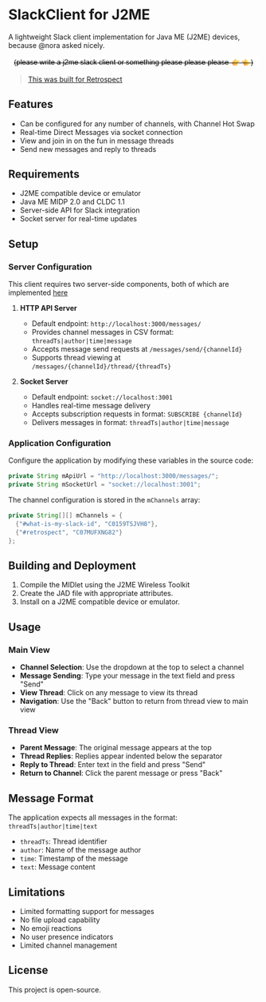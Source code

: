 # SlackClient for J2ME

A lightweight Slack client implementation for Java ME (J2ME) devices, because @nora asked nicely.

![alt text](image.png)

> [This was built for Retrospect](https://retrospect.hackclub.com/j2me)

## Features

- Can be configured for any number of channels, with Channel Hot Swap
- Real-time Direct Messages via socket connection
- View and join in on the fun in message threads
- Send new messages and reply to threads

## Requirements

- J2ME compatible device or emulator
- Java ME MIDP 2.0 and CLDC 1.1
- Server-side API for Slack integration
- Socket server for real-time updates

## Setup

### Server Configuration

This client requires two server-side components, both of which are implemented [here](https://github.com/Subhi-Dev/MIDlet-API)

1. **HTTP API Server**

   - Default endpoint: `http://localhost:3000/messages/`
   - Provides channel messages in CSV format: `threadTs|author|time|message`
   - Accepts message send requests at `/messages/send/{channelId}`
   - Supports thread viewing at `/messages/{channelId}/thread/{threadTs}`

2. **Socket Server**
   - Default endpoint: `socket://localhost:3001`
   - Handles real-time message delivery
   - Accepts subscription requests in format: `SUBSCRIBE {channelId}`
   - Delivers messages in format: `threadTs|author|time|message`

### Application Configuration

Configure the application by modifying these variables in the source code:

```java
private String mApiUrl = "http://localhost:3000/messages/";
private String mSocketUrl = "socket://localhost:3001";
```

The channel configuration is stored in the `mChannels` array:

```java
private String[][] mChannels = {
  {"#what-is-my-slack-id", "C0159TSJVH8"},
  {"#retrospect", "C07MUFXNG82"}
};
```

## Building and Deployment

1. Compile the MIDlet using the J2ME Wireless Toolkit
2. Create the JAD file with appropriate attributes.
3. Install on a J2ME compatible device or emulator.

## Usage

### Main View

- **Channel Selection**: Use the dropdown at the top to select a channel
- **Message Sending**: Type your message in the text field and press "Send"
- **View Thread**: Click on any message to view its thread
- **Navigation**: Use the "Back" button to return from thread view to main view

### Thread View

- **Parent Message**: The original message appears at the top
- **Thread Replies**: Replies appear indented below the separator
- **Reply to Thread**: Enter text in the field and press "Send"
- **Return to Channel**: Click the parent message or press "Back"

## Message Format

The application expects all messages in the format: `threadTs|author|time|text`

- `threadTs`: Thread identifier
- `author`: Name of the message author
- `time`: Timestamp of the message
- `text`: Message content

## Limitations

- Limited formatting support for messages
- No file upload capability
- No emoji reactions
- No user presence indicators
- Limited channel management

## License

This project is open-source.
